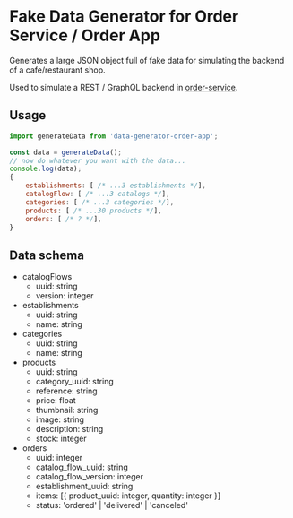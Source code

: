 # Fake Data Generator for Order Service / Order App

Generates a large JSON object full of fake data for simulating the backend of a cafe/restaurant shop. 

Used to simulate a REST / GraphQL backend in [order-service](https://github.com/luciano-jr/order-service).

## Usage

```js
import generateData from 'data-generator-order-app';

const data = generateData();
// now do whatever you want with the data...
console.log(data);
{
    establishments: [ /* ...3 establishments */],
    catalogFlow: [ /* ...3 catalogs */],
    categories: [ /* ...3 categories */],
    products: [ /* ...30 products */],
    orders: [ /* ? */],
}
```

## Data schema

- catalogFlows
  - uuid: string
  - version: integer
- establishments
  - uuid: string
  - name: string
- categories
  - uuid: string
  - name: string
- products
  - uuid: string
  - category_uuid: string
  - reference: string
  - price: float
  - thumbnail: string
  - image: string
  - description: string
  - stock: integer
- orders
  - uuid: integer
  - catalog_flow_uuid: string
  - catalog_flow_version: integer
  - establishment_uuid: string
  - items: [{ product_uuid: integer, quantity: integer }]
  - status: 'ordered' | 'delivered' | 'canceled'

